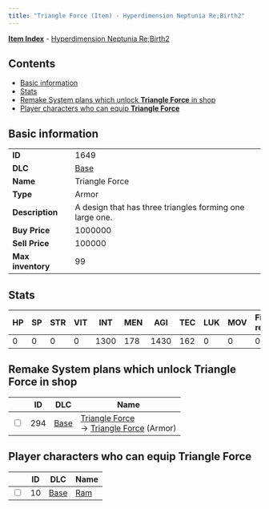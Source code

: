 ```yaml
---
title: "Triangle Force (Item) - Hyperdimension Neptunia Re;Birth2"
---
```


[**Item Index**](/neptunia/rb2/item/index.html) - [Hyperdimension Neptunia Re;Birth2](/neptunia/rb2)

## Contents

- [Basic information](#basic-information)
- [Stats](#stats)
- [Remake System plans which unlock **Triangle Force** in shop](#remake-system-plans-which-unlock-triangle-force-in-shop)
- [Player characters who can equip **Triangle Force**](#player-characters-who-can-equip-triangle-force)

## Basic information

|   |   |
| -- | -- |
| **ID** | 1649 |
| **DLC** | [Base](/neptunia/rb2/dlc/0-base.html) |
| **Name** | Triangle Force |
| **Type** | Armor |
| **Description** | A design that has three triangles forming one large one. |
| **Buy Price** | 1000000 |
| **Sell Price** | 100000 |
| **Max inventory** | 99 |

## Stats

| HP | SP | STR | VIT | INT | MEN | AGI | TEC | LUK | MOV | Fire res. | Ice res. | Wind res. | Lightning res. |
| -- | -- | --- | --- | --- | --- | --- | --- | --- | --- | --------- | -------- | --------- | -------------- |
| 0 | 0 | 0 | 0 | 1300 | 178 | 1430 | 162 | 0 | 0 | 0 | 0 | 0 | 0 |

## Remake System plans which unlock **Triangle Force** in shop

|    | ID | DLC | Name |
| -- | -- | --- | ---- |
| <input type="checkbox" id="rb2-remake-0-294" class="trackbox" /> | 294 | [Base](/neptunia/rb2/dlc/0-base.html) | [Triangle Force](/neptunia/rb2/remake/0-294-triangle-force.html)<br />→ [Triangle Force](/neptunia/rb2/item/0-1649-triangle-force.html) (Armor) |

## Player characters who can equip **Triangle Force**

|    | ID | DLC | Name |
| -- | -- | --- | ---- |
| <input type="checkbox" id="rb2-player-0-10" class="trackbox" /> | 10 | [Base](/neptunia/rb2/dlc/0-base.html) | [Ram](/neptunia/rb2/player/0-10-ram.html) |